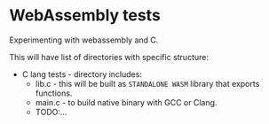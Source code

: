 WebAssembly tests
=================

Experimenting with webassembly and C.

This will have list of directories with specific structure:
  - C lang tests - directory includes:
    - lib.c - this will be built as `STANDALONE WASM` library that exports
    functions.
    - main.c - to build native binary with GCC or Clang.
    - TODO:...
